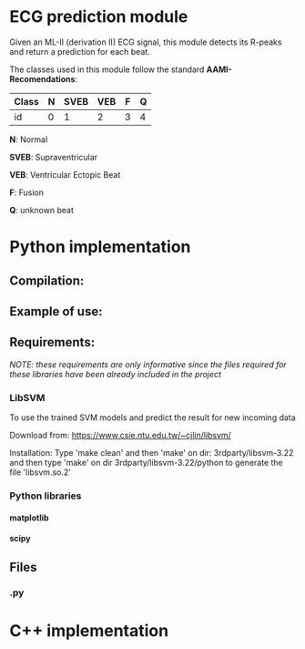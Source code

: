 # ECG prediction module

Given an ML-II (derivation II) ECG signal, this module detects its R-peaks and return a prediction for each beat.

The classes used in this module follow the standard **AAMI-Recomendations**:
 
| Class |  N| SVEB| VEB | F | Q |
|--|--|--|--|--|-----|
|id| 0| 1|2|3|4|

**N**: Normal

**SVEB**: Supraventricular

**VEB**: Ventricular Ectopic Beat 

**F**: Fusion

**Q**: unknown beat

# Python implementation

## Compilation:

## Example of use:

## Requirements:

*NOTE: these requirements are only informative since the files required for these libraries have been already included in the project*

### LibSVM
To use the trained SVM models and predict the result for new incoming data

Download from: https://www.csie.ntu.edu.tw/~cjlin/libsvm/

Installation:
Type 'make clean' and then 'make' on dir: 3rdparty/libsvm-3.22
and then type 'make' on dir 3rdparty/libsvm-3.22/python to generate the file 'libsvm.so.2'

### Python libraries

#### matplotlib

#### scipy

## Files

### .py

# C++ implementation
